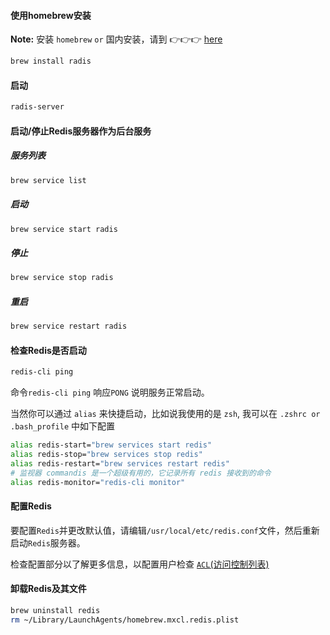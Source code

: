 #### 使用homebrew安装

**Note:** 安装 `homebrew` `or` 国内安装，请到 👉👉👉 [here](resources/mac-software?id=homebrew)

```sh
brew install radis
```

#### 启动

```sh
radis-server
```

#### 启动/停止Redis服务器作为后台服务

##### 服务列表

```sh
brew service list
```

##### 启动

```sh
brew service start radis
```

##### 停止

```sh
brew service stop radis
```

##### 重启

```sh
brew service restart radis
```

#### 检查Redis是否启动

```sh
redis-cli ping
```

命令`redis-cli ping` 响应`PONG` 说明服务正常启动。

当然你可以通过 `alias` 来快捷启动，比如说我使用的是 `zsh`, 我可以在 `.zshrc or .bash_profile` 中如下配置

```sh
alias redis-start="brew services start redis"
alias redis-stop="brew services stop redis"
alias redis-restart="brew services restart redis"
# 监视器 commandis 是一个超级有用的，它记录所有 redis 接收到的命令
alias redis-monitor="redis-cli monitor"
```

#### 配置Redis

要配置`Redis`并更改默认值，请编辑`/usr/local/etc/redis.conf`文件，然后重新启动`Redis`服务器。

检查配置部分以了解更多信息，以配置用户检查 [`ACL`(访问控制列表)](https://redis.io/topics/acl)

#### 卸载Redis及其文件

```sh
brew uninstall redis
rm ~/Library/LaunchAgents/homebrew.mxcl.redis.plist
```

